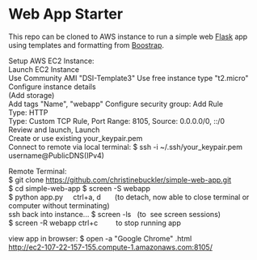 # Web App Starter

This repo can be cloned to AWS instance to run a simple web [Flask](http://flask.pocoo.org/ "Flask") app using templates and formatting from [Boostrap](https://getbootstrap.com/ "Bootstrap").   

Setup AWS EC2 Instance:  
Launch EC2 Instance  
Use Community AMI "DSI-Template3"
Use free instance type "t2.micro"   
Configure instance details  
(Add storage)  
Add tags "Name", "webapp"
Configure security group: Add Rule  
  Type: HTTP  
  Type: Custom TCP Rule, Port Range: 8105, Source: 0.0.0.0/0, ::/0   
Review and launch, Launch  
Create or use existing your_keypair.pem  
Connect to remote via local terminal: $ ssh -i ~/.ssh/your_keypair.pem username@PublicDNS(IPv4)  

Remote Terminal:  
$ git clone https://github.com/christinebuckler/simple-web-app.git   
$ cd simple-web-app
$ screen -S webapp   
$ python app.py    
ctrl+a, d       (to detach, now able to close terminal or computer without terminating)  
ssh back into instance... 
$ screen -ls    (to  see screen sessions)  
$ screen -R webapp
ctrl+c          to stop running app  



view app in browser: 
$ open -a "Google Chrome" .html  
http://ec2-107-22-157-155.compute-1.amazonaws.com:8105/
